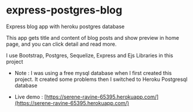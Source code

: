 # express-postgres-blog

Express blog app with heroku postgres database

This app gets title and content of blog posts and show preview in home page, and you can click detail and read more.

I use Bootstrap, Postgres, Sequelize, Express and Ejs Libraries in this project

- Note : I was using a free mysql database when I first created this project. It created some problems then I switched to Heroku Postgresql database

- Live demo : [https://serene-ravine-65395.herokuapp.com/](https://serene-ravine-65395.herokuapp.com/)
